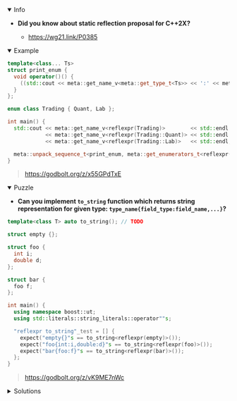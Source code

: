 <details open><summary>Info</summary><p>

* **Did you know about static reflection proposal for C++2X?**

  * https://wg21.link/P0385

</p></details><details open><summary>Example</summary><p>

```cpp
template<class... Ts>
struct print_enum {
  void operator()() {
    ((std::cout << meta::get_name_v<meta::get_type_t<Ts>> << ':' << meta::get_name_v<Ts> << std::endl), ...);
  }
};

enum class Trading { Quant, Lab };

int main() {
  std::cout << meta::get_name_v<reflexpr(Trading)>        << std::endl  // prints Trading
            << meta::get_name_v<reflexpr(Trading::Quant)> << std::endl  // prints Quant
            << meta::get_name_v<reflexpr(Trading::Lab)>   << std::endl; // prints Lab

  meta::unpack_sequence_t<print_enum, meta::get_enumerators_t<reflexpr(Trading)>>{}(); // prints Trading::Quant, Trading::Lab
}
```

> https://godbolt.org/z/x55GPdTxE

</p></details><details open><summary>Puzzle</summary><p>

* **Can you implement `to_string` function which returns string representation for given type: `type_name{field_type:field_name,...}`?**

```cpp
template<class T> auto to_string(); // TODO

struct empty {};

struct foo {
  int i;
  double d;
};

struct bar {
  foo f;
};

int main() {
  using namespace boost::ut;
  using std::literals::string_literals::operator""s;

  "reflexpr to_string"_test = [] {
    expect("empty{}"s == to_string<reflexpr(empty)>());
    expect("foo{int:i,double:d}"s == to_string<reflexpr(foo)>());
    expect("bar{foo:f}"s == to_string<reflexpr(bar)>());
  };
}
```

> https://godbolt.org/z/vK9ME7nWc

</p></details><details><summary>Solutions</summary><p>
